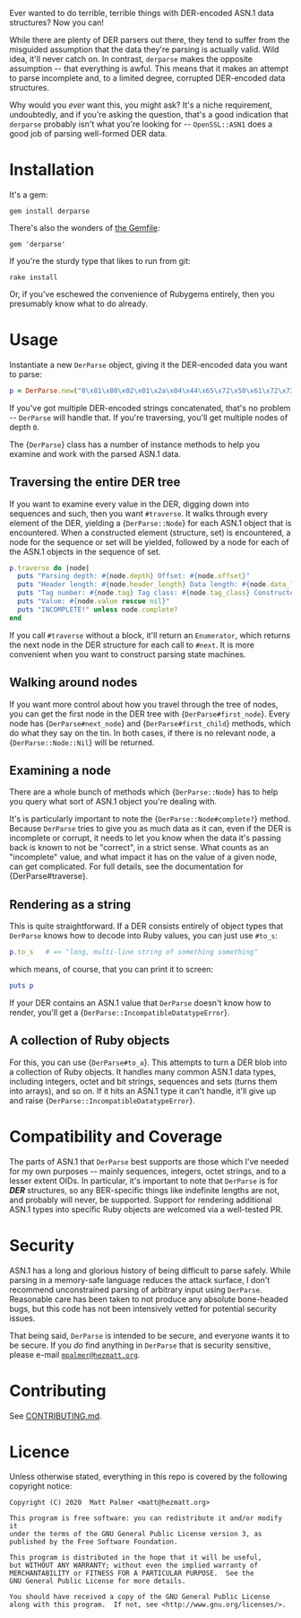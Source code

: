 Ever wanted to do terrible, terrible things with DER-encoded ASN.1 data
structures?  Now you can!

While there are plenty of DER parsers out there, they tend to suffer from the
misguided assumption that the data they're parsing is actually valid.  Wild
idea, it'll never catch on.  In contrast, `derparse` makes the opposite
assumption -- that everything is awful.  This means that it makes an attempt to
parse incomplete and, to a limited degree, corrupted DER-encoded data
structures.

Why would you *ever* want this, you might ask?  It's a niche requirement,
undoubtedly, and if you're asking the question, that's a good indication that
`derparse` probably isn't what you're looking for -- `OpenSSL::ASN1` does a
good job of parsing well-formed DER data.


# Installation

It's a gem:

    gem install derparse

There's also the wonders of [the Gemfile](http://bundler.io):

    gem 'derparse'

If you're the sturdy type that likes to run from git:

    rake install

Or, if you've eschewed the convenience of Rubygems entirely, then you
presumably know what to do already.


# Usage

Instantiate a new `DerParse` object, giving it the DER-encoded data you want
to parse:

```ruby
p = DerParse.new("0\x81\x80\x02\x01\x2a\x04\x44\x65\x72\x50\x61\x72\x73\x65\x02\x01\x45\x6e\x69\x63\x65")
```

If you've got multiple DER-encoded strings concatenated, that's no problem --
`DerParse` will handle that.  If you're traversing, you'll get multiple nodes
of depth `0`.

The {`DerParse`} class has a number of instance methods to help you examine and
work with the parsed ASN.1 data.


## Traversing the entire DER tree

If you want to examine every value in the DER, digging down into sequences
and such, then you want `#traverse`.  It walks through every element of the DER, yielding
a {`DerParse::Node`} for each ASN.1 object that is encountered.  When a constructed
element (structure, set) is encountered, a node for the sequence or set will be
yielded, followed by a node for each of the ASN.1 objects in the sequence of set.

```ruby
p.traverse do |node|
  puts "Parsing depth: #{node.depth} Offset: #{node.offset}"
  puts "Header length: #{node.header_length} Data length: #{node.data_length}"
  puts "Tag number: #{node.tag} Tag class: #{node.tag_class} Constructed: #{node.constructed?.inspect}"
  puts "Value: #{node.value rescue nil}"
  puts "INCOMPLETE!" unless node.complete?
end
```

If you call `#traverse` without a block, it'll return an `Enumerator`, which
returns the next node in the DER structure for each call to `#next`.  It is
more convenient when you want to construct parsing state machines.


## Walking around nodes

If you want more control about how you travel through the tree of nodes, you
can get the first node in the DER tree with {`DerParse#first_node`}.  Every
node has {`DerParse#next_node`} and {`DerParse#first_child`} methods, which do
what they say on the tin.  In both cases, if there is no relevant node, a
{`DerParse::Node::Nil`} will be returned.


## Examining a node

There are a whole bunch of methods which {`DerParse::Node`} has to help you
query what sort of ASN.1 object you're dealing with.

It's is particularly important to note the {`DerParse::Node#complete?`} method.
Because `DerParse` tries to give you as much data as it can, even if the DER is
incomplete or corrupt, it needs to let you know when the data it's passing back
is known to not be "correct", in a strict sense.  What counts as an
"incomplete" value, and what impact it has on the value of a given node, can
get complicated.  For full details, see the documentation for
{DerParse#traverse}.

## Rendering as a string

This is quite straightforward.  If a DER consists entirely of object types that
`DerParse` knows how to decode into Ruby values, you can just use `#to_s`:

```ruby
p.to_s   # => "long, multi-line string of something something"
```

which means, of course, that you can print it to screen:

```ruby
puts p
```

If your DER contains an ASN.1 value that `DerParse` doesn't know how to
render, you'll get a {`DerParse::IncompatibleDatatypeError`}.

## A collection of Ruby objects

For this, you can use {`DerParse#to_a`}.  This attempts to turn a DER blob into
a collection of Ruby objects.  It handles many common ASN.1 data types,
including integers, octet and bit strings, sequences and sets (turns them into
arrays), and so on.  If it hits an ASN.1 type it can't handle, it'll give up
and raise {`DerParse::IncompatibleDatatypeError`}.


# Compatibility and Coverage

The parts of ASN.1 that `DerParse` best supports are those which I've needed
for my own purposes -- mainly sequences, integers, octet strings, and to a
lesser extent OIDs.  In particular, it's important to note that `DerParse` is
for ***DER*** structures, so any BER-specific things like indefinite lengths
are not, and probably will never, be supported.  Support for rendering
additional ASN.1 types into specific Ruby objects are welcomed via a
well-tested PR.


# Security

ASN.1 has a long and glorious history of being difficult to parse safely.
While parsing in a memory-safe language reduces the attack surface, I don't
recommend unconstrained parsing of arbitrary input using `DerParse`.
Reasonable care has been taken to not produce any absolute bone-headed bugs,
but this code has not been intensively vetted for potential security issues.

That being said, `DerParse` is intended to be secure, and everyone wants it to
be secure.  If you *do* find anything in `DerParse` that is security sensitive,
please e-mail [`mpalmer@hezmatt.org`](mailto:mpalmer@hezmatt.org).


# Contributing

See [CONTRIBUTING.md](CONTRIBUTING.md).


# Licence

Unless otherwise stated, everything in this repo is covered by the following
copyright notice:

    Copyright (C) 2020  Matt Palmer <matt@hezmatt.org>

    This program is free software: you can redistribute it and/or modify it
    under the terms of the GNU General Public License version 3, as
    published by the Free Software Foundation.

    This program is distributed in the hope that it will be useful,
    but WITHOUT ANY WARRANTY; without even the implied warranty of
    MERCHANTABILITY or FITNESS FOR A PARTICULAR PURPOSE.  See the
    GNU General Public License for more details.

    You should have received a copy of the GNU General Public License
    along with this program.  If not, see <http://www.gnu.org/licenses/>.
